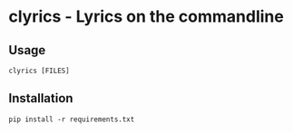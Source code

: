 # clyrics - Lyrics on the commandline

## Usage

``clyrics [FILES]``

## Installation

``pip install -r requirements.txt``
